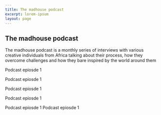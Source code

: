 ```yaml
---
title: The madhouse podcast
excerpt: lorem-ipsum
layout: page
---
```

## The madhouse podcast

The madhouse podcast is a monthly series of interviews with various creative individuals from Africa talking about their process, how they overcome challenges and how they bare inspired by the world around them

Podcast epiosde 1

Podcast epiosde 1

Podcast epiosde 1

Podcast epiosde 1

Podcast epiosde 1
Podcast epiosde 1

